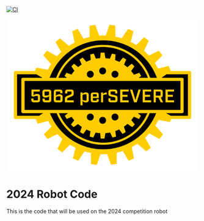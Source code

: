 [![CI](https://github.com/perSEVERE-5962/robotCode/actions/workflows/ci.yml/badge.svg?branch=2024)](https://github.com/perSEVERE-5962/robotCode/actions/workflows/ci.yml)

![Team 5962 perSEVERE](/images/team_logo.svg)

# 2024 Robot Code
This is the code that will be used on the 2024 competition robot

